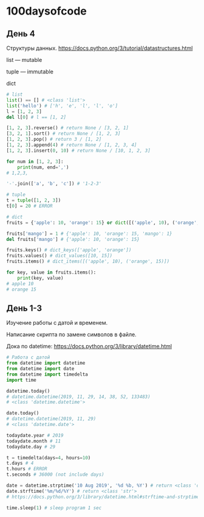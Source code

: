 # 100daysofcode

## День 4

Структуры данных. https://docs.python.org/3/tutorial/datastructures.html

list — mutable

tuple — immutable

dict

```python
# list
list() == [] # <class 'list'>
list('hello') # ['h', 'e', 'l', 'l', 'o']
l = [1, 2, 3]
del l[0] # l == [1, 2]

[1, 2, 3].reverse() # return None / [3, 2, 1]
[3, 2, 1].sort() # return None / [1, 2, 3]
[1, 2, 3].pop() # return 3 / [1, 2]
[1, 2, 3].append(4) # return None / [1, 2, 3, 4]
[1, 2, 3].insert(0, 10) # return None / [10, 1, 2, 3]

for num in [1, 2, 3]:
    print(num, end=',')
# 1,2,3,

'-'.join(['a', 'b', 'c']) # '1-2-3'
```
```python
# tuple
t = tuple([1, 2, 3])
t[0] = 20 # ERROR
```
```python
# dict
fruits = {'apple': 10, 'orange': 15} or dict([('apple', 10), ('orange', 15)])

fruits['mango'] = 1 # {'apple': 10, 'orange': 15, 'mango': 1}
del fruits['mango'] # {'apple': 10, 'orange': 15}

fruits.keys() # dict_keys(['apple', 'orange'])
fruits.values() # dict_values([10, 15])
fruits.items() # dict_items([('apple', 10), ('orange', 15)])

for key, value in fruits.items():
    print(key, value)
# apple 10
# orange 15
```

## День 1-3

Изучение работы с датой и временем. 

Написание скрипта по замене символов в файле.

Дока по datetime: https://docs.python.org/3/library/datetime.html

```python
# Работа с датой
from datetime import datetime
from datetime import date
from datetime import timedelta
import time

datetime.today()
# datetime.datetime(2019, 11, 29, 14, 38, 52, 133483)
# <class 'datetime.datetime'>

date.today()
# datetime.datetime(2019, 11, 29)
# <class 'datetime.date'>

todaydate.year # 2019
todaydate.month # 11
todaydate.day # 29

t = timedelta(days=4, hours=10) 
t.days # 4
t.hours # ERROR
t.seconds # 36000 (not include days)

date = datetime.strptime('10 Aug 2019', '%d %b, %Y') # return <class 'datetime.datetime'>
date.strftime('%m/%d/%Y') # return <class 'str'>
# https://docs.python.org/3/library/datetime.html#strftime-and-strptime-behavior

time.sleep(1) # sleep program 1 sec
```